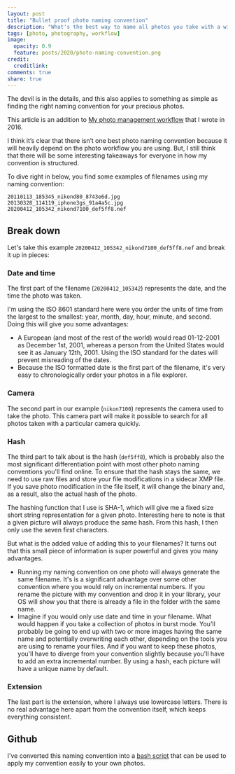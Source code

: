 ```yaml
---
layout: post
title: "Bullet proof photo naming convention"
description: "What's the best way to name all photos you take with a wide range of different devices."
tags: [photo, photography, workflow]
image:
  opacity: 0.9
  feature: posts/2020/photo-naming-convention.png
credit:
  creditlink:
comments: true
share: true
---
```

The devil is in the details, and this also applies to something as simple as finding the right naming convention for your precious photos.

This article is an addition to [My photo management workflow](https://www.sitebase.be/my-photo-management-workflow/) that I wrote in 2016.

I think it’s clear that there isn’t one best photo naming convention because it will heavily depend on the photo workflow you are using. But, I still think that there will be some interesting takeaways for everyone in how my convention is structured.

To dive right in below, you find some examples of filenames using my naming convention:


```
20110113_185345_nikond80_8743e6d.jpg
20130328_114119_iphone3gs_91a4a5c.jpg
20200412_105342_nikond7100_def5ff8.nef
```

## Break down

Let's take this example `20200412_105342_nikond7100_def5ff8.nef` and break it up in pieces:

### Date and time
The first part of the filename (`20200412_105342`) represents the date, and the time the photo was taken.

I'm using the ISO 8601 standard here were you order the units of time from the largest to the smallest: year, month, day, hour, minute, and second.
Doing this will give you some advantages:

* A European (and most of the rest of the world) would read 01-12-2001 as December 1st, 2001, whereas a person from the United States would see it as January 12th, 2001. 
Using the ISO standard for the dates will prevent misreading of the dates.
* Because the ISO formatted date is the first part of the filename, it's very easy to chronologically order your photos in a file explorer.

### Camera
The second part in our example (`nikon7100`) represents the camera used to take the photo. 
This camera part will make it possible to search for all photos taken with a particular camera quickly.

### Hash
The third part to talk about is the hash (`def5ff8`), which is probably also the most significant differentiation point with most other photo naming conventions you'll find online.
To ensure that the hash stays the same, we need to use raw files and store your file modifications in a sidecar XMP file. If you save photo modification in the file itself, it will change the binary and, as a result, also the actual hash of the photo.  

The hashing function that I use is SHA-1, which will give me a fixed size short string representation for a given photo. Interesting here to note is that a given picture will always produce the same hash. From this hash, I then only use the seven first characters.

But what is the added value of adding this to your filenames? It turns out that this small piece of information is super powerful and gives you many advantages.

* Running my naming convention on one photo will always generate the same filename. 
It's is a significant advantage over some other convention where you would rely on incremental numbers.  If you rename the picture with my convention and drop it in your library, your OS will show you that there is already a file in the folder with the same name.
* Imagine if you would only use date and time in your filename. What would happen if you take a collection of photos in burst mode. You'll probably be going to end up with two or more images having the same name and potentially overwriting each other, depending on the tools you are using to rename your files. And if you want to keep these photos, you'll have to diverge from your convention slightly because you'll have to add an extra incremental number. By using a hash, each picture will have a unique name by default.

### Extension
The last part is the extension, where I always use lowercase letters. There is no real advantage here apart from the convention itself, which keeps everything consistent.

## Github
I've converted this naming convention into a [bash script](https://github.com/sitebase/photoname) that can be used to apply my convention easily to your own photos.

